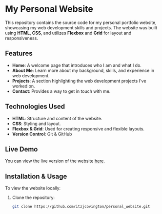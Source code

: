 # My Personal Website

This repository contains the source code for my personal portfolio website, showcasing my web development skills and projects. The website was built using **HTML**, **CSS**, and utilizes **Flexbox** and **Grid** for layout and responsiveness.

## Features

- **Home**: A welcome page that introduces who I am and what I do.
- **About Me**: Learn more about my background, skills, and experience in web development.
- **Projects**: A section highlighting the web development projects I've worked on.
- **Contact**: Provides a way to get in touch with me.

## Technologies Used

- **HTML**: Structure and content of the website.
- **CSS**: Styling and layout.
- **Flexbox & Grid**: Used for creating responsive and flexible layouts.
- **Version Control**: Git & GitHub

## Live Demo

You can view the live version of the website [here](https://itzjcovington.github.io/personal_website/index.html).

## Installation & Usage

To view the website locally:

1. Clone the repository:
   ```bash
   git clone https://github.com/itzjcovington/personal_website.git
